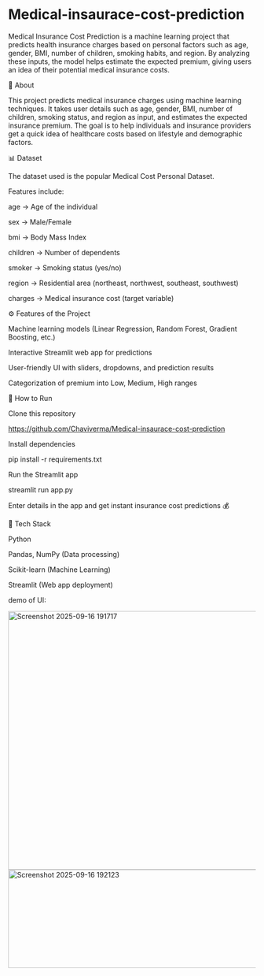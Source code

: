 # Medical-insaurace-cost-prediction
Medical Insurance Cost Prediction is a machine learning project that predicts health insurance charges based on personal factors such as age, gender, BMI, number of children, smoking habits, and region. By analyzing these inputs, the model helps estimate the expected premium, giving users an idea of their potential medical insurance costs.





📌 About

This project predicts medical insurance charges using machine learning techniques.
It takes user details such as age, gender, BMI, number of children, smoking status, and region as input, and estimates the expected insurance premium.
The goal is to help individuals and insurance providers get a quick idea of healthcare costs based on lifestyle and demographic factors.



📊 Dataset

The dataset used is the popular Medical Cost Personal Dataset.

Features include:

age → Age of the individual

sex → Male/Female

bmi → Body Mass Index

children → Number of dependents

smoker → Smoking status (yes/no)

region → Residential area (northeast, northwest, southeast, southwest)

charges → Medical insurance cost (target variable)




⚙️ Features of the Project

Machine learning models (Linear Regression, Random Forest, Gradient Boosting, etc.)

Interactive Streamlit web app for predictions

User-friendly UI with sliders, dropdowns, and prediction results

Categorization of premium into Low, Medium, High ranges





🚀 How to Run

Clone this repository

https://github.com/Chaviverma/Medical-insaurace-cost-prediction


Install dependencies

pip install -r requirements.txt


Run the Streamlit app

streamlit run app.py


Enter details in the app and get instant insurance cost predictions 💰




📌 Tech Stack

Python

Pandas, NumPy (Data processing)

Scikit-learn (Machine Learning)

Streamlit (Web app deployment)


demo of UI:

<img width="745" height="525" alt="Screenshot 2025-09-16 191717" src="https://github.com/user-attachments/assets/9ade161e-25d3-451e-9dd6-8e6292a48ced" />

<img width="690" height="200" alt="Screenshot 2025-09-16 192123" src="https://github.com/user-attachments/assets/6bc6b6f4-b8b0-491e-94ad-d1edc34a17de" />





